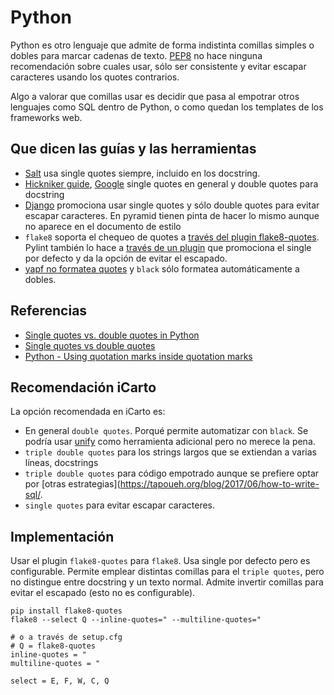 # Python

Python es otro lenguaje que admite de forma indistinta comillas simples o dobles para marcar cadenas de texto. [PEP8](https://www.python.org/dev/peps/pep-0008/#string-quotes) no hace ninguna recomendación sobre cuales usar, sólo ser consistente y evitar escapar caracteres usando los quotes contrarios.

Algo a valorar que comillas usar es decidir que pasa al empotrar otros lenguajes como SQL dentro de Python, o como quedan los templates de los frameworks web.

## Que dicen las guías y las herramientas

-   [Salt](https://docs.saltstack.com/en/latest/topics/development/conventions/style.html) usa single quotes siempre, incluido en los docstring.
-   [Hickniker guide](http://docs.python-guide.org), [Google](https://google.github.io/styleguide/pyguide.html) single quotes en general y double quotes para docstring
-   [Django](https://docs.djangoproject.com/en/dev/internals/contributing/writing-code/coding-style/) promociona usar single quotes y sólo double quotes para evitar escapar caracteres. En pyramid tienen pinta de hacer lo mismo aunque no aparece en el documento de estilo
-   `flake8` soporta el chequeo de quotes a [través del plugin flake8-quotes](https://github.com/zheller/flake8-quotes). Pylint también lo hace a [través de un plugin](https://github.com/edaniszewski/pylint-quotes) que promociona el single por defecto y da la opción de evitar el escapado.
-   [yapf no formatea quotes](https://github.com/google/yapf/issues/399) y `black` sólo formatea automáticamente a dobles.

## Referencias

-   [Single quotes vs. double quotes in Python](https://stackoverflow.com/questions/56011/single-quotes-vs-double-quotes-in-python)
-   [Single quotes vs double quotes](https://softwareengineering.stackexchange.com/questions/155176/single-quotes-vs-double-quotes)
-   [Python - Using quotation marks inside quotation marks](https://stackoverflow.com/questions/9050355/python-using-quotation-marks-inside-quotation-marks)

## Recomendación iCarto

La opción recomendada en iCarto es:

-   En general `double quotes`. Porqué permite automatizar con `black`. Se podría usar [unify](https://github.com/myint/unify) como herramienta adicional pero no merece la pena.
-   `triple double quotes` para los strings largos que se extiendan a varias líneas, docstrings
-   `triple double quotes` para código empotrado aunque se prefiere optar por [otras estrategias]\(<https://tapoueh.org/blog/2017/06/how-to-write-sql/>.
-   `single quotes` para evitar escapar caracteres.

## Implementación

Usar el plugin `flake8-quotes` para `flake8`. Usa single por defecto pero es configurable. Permite emplear distintas comillas para el `triple quotes`, pero no distingue entre docstring y un texto normal. Admite invertir comillas para evitar el escapado (esto no es configurable).

```shell
pip install flake8-quotes
flake8 --select Q --inline-quotes=" --multiline-quotes="

# o a través de setup.cfg
# Q = flake8-quotes
inline-quotes = "
multiline-quotes = "

select = E, F, W, C, Q
```
